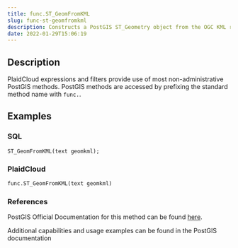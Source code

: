 ```yaml
---
title: func.ST_GeomFromKML
slug: func-st-geomfromkml
description: Constructs a PostGIS ST_Geometry object from the OGC KML representation
date: 2022-01-29T15:06:19
---
```



## Description


PlaidCloud expressions and filters provide use of most non-administrative PostGIS methods. PostGIS methods are accessed by prefixing the standard method name with `func.`.



## Examples


### SQL



```
ST_GeomFromKML(text geomkml);
```


### PlaidCloud



```python
func.ST_GeomFromKML(text geomkml)
```


### References


PostGIS Official Documentation for this method can be found [here](https://postgis.net/docs/manual-3.1/ST_GeomFromKML.html).



Additional capabilities and usage examples can be found in the PostGIS documentation

